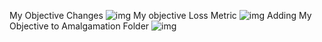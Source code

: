 
My Objective Changes
![img](https://github.com/avinashbarnwal/gsoc/blob/master/answers/images/my_obj.png)
My objective Loss Metric
![img](https://github.com/avinashbarnwal/gsoc/blob/master/answers/images/elementwise_metric.png)
Adding My Objective to Amalgamation Folder
![img](https://github.com/avinashbarnwal/gsoc/blob/master/images/answers/xgboost-all0.png)
